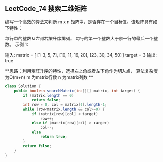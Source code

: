 ## LeetCode_74 搜索二维矩阵

编写一个高效的算法来判断 m x n 矩阵中，是否存在一个目标值。该矩阵具有如下特性：

每行中的整数从左到右按升序排列。
每行的第一个整数大于前一行的最后一个整数。
示例 1:

输入:
matrix = [
  [1,   3,  5,  7],
  [10, 11, 16, 20],
  [23, 30, 34, 50]
]
target = 3
输出: true

**思路：利用矩阵升序的特性，选择右上角或者左下角作为切入点， 算法复杂度为O(m+n) m 为matrix行数 n 为matrix列数 **

```java
class Solution {
    public boolean searchMatrix(int[][] matrix, int target) {
        if (matrix.length == 0)
            return false;
        int row = 0, col = matrix[0].length-1;
        while (row<matrix.length && col>=0) {
            if (matrix[row][col] < target)
                row++;
            else if (matrix[row][col] > target)
                col--;
            else
                return true;
        }
        return false;
    }
}
```

